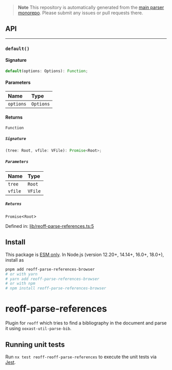 > **Note**
> This repository is automatically generated from the [main parser monorepo](https://github.com/TrialAndErrorOrg/parsers). Please submit any issues or pull requests there.

## API

***

### `default()`

#### Signature

```ts
default(options: Options): Function;
```

#### Parameters

| Name | Type |
| :------ | :------ |
| `options` | `Options` |

#### Returns

`Function`

##### `Signature`

```ts
(tree: Root, vfile: VFile): Promise<Root>;
```

##### `Parameters`

| Name | Type |
| :------ | :------ |
| `tree` | `Root` |
| `vfile` | `VFile` |

##### `Returns`

`Promise`<`Root`>

Defined in:  [lib/reoff-parse-references.ts:5](https://github.com/TrialAndErrorOrg/parsers/blob/d1cc864/libs/reoff/reoff-parse-references-browser/src/lib/reoff-parse-references.ts#L5)

## Install

This package is [ESM only](https://gist.github.com/sindresorhus/a39789f98801d908bbc7ff3ecc99d99c). In Node.js (version 12.20+, 14.14+, 16.0+, 18.0+), install as

```bash
pnpm add reoff-parse-references-browser
# or with yarn
# yarn add reoff-parse-references-browser
# or with npm
# npm install reoff-parse-references-browser
```

# reoff-parse-references

Plugin for `reoff` which tries to find a bibliography in the document and parse it using `ooxast-util-parse-bib`.

## Running unit tests

Run `nx test reoff-reoff-parse-references` to execute the unit tests via [Jest](https://jestjs.io).
